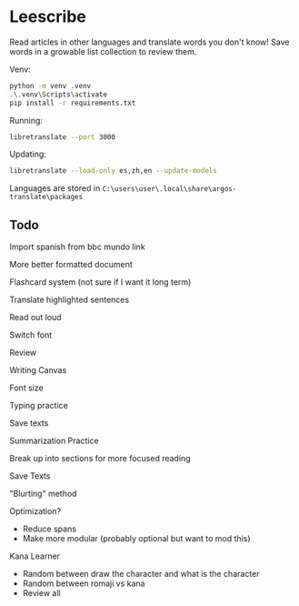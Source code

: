 # Leescribe
Read articles in other languages and translate words you don't know!
Save words in a growable list collection to review them.

Venv:
```sh
python -m venv .venv
.\.venv\Scripts\activate
pip install -r requirements.txt
```

Running:
```sh
libretranslate --port 3000
```

Updating:
```sh
libretranslate --load-only es,zh,en --update-models
```

Languages are stored in `C:\users\user\.local\share\argos-translate\packages`

## Todo
Import spanish from bbc mundo link

More better formatted document

Flashcard system (not sure if I want it long term)

Translate highlighted sentences

Read out loud

Switch font

Review

Writing Canvas

Font size

Typing practice

Save texts

Summarization Practice

Break up into sections for more focused reading

Save Texts

"Blurting" method

Optimization?
* Reduce spans
* Make more modular (probably optional but want to mod this)

Kana Learner
* Random between draw the character and what is the character
* Random between romaji vs kana
* Review all